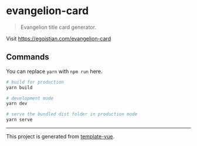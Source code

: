 # evangelion-card

> Evangelion title card generator.

Visit https://egoistian.com/evangelion-card

## Commands

You can replace `yarn` with `npm run` here.

```bash
# build for production
yarn build

# development mode
yarn dev

# serve the bundled dist folder in production mode
yarn serve
```

---

This project is generated from [template-vue](https://github.com/egoist/template-vue).
